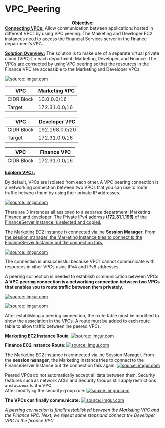 # VPC_Peering
<div align="center">
  <strong><ins>Objective:</ins></strong>
  
<div align="left">
<strong><ins>Connecting VPCs:</ins></strong>
Allow communication between applications hosted in different VPCs by using VPC peering. The Marketing and Developer EC2 instances need to access the Financial Services server in the Finance department’s VPC.

<strong><ins>Solution Overview:</ins></strong> The solution is to make use of a separate virtual private cloud (VPC) for each department: Marketing, Developer, and Finance. 
The VPCs are connected by using VPC peering so that the resources in the Finance VPC are accessible to the Marketing and Developer VPCs. 

<image sr="https://imgur.com/FLhVhuP"><img src="https://i.imgur.com/FLhVhuP.png" title="source: imgur.com">


| VPC  | Marketing VPC |                            
|---|---|
| CIDR Block | 10.0.0.0/16 |
| Target | 172.31.0.0/16 |

| VPC  | Developer VPC|                            
|---|---|
| CIDR Block | 192.168.0.0/20 |
| Target | 172.31.0.0/16 |

| VPC  | Finance VPC|                            
|---|---|
| CIDR Block | 172.31.0.0/16 |

<strong><ins>Explore VPCs:</ins></strong>

By default, VPCs are isolated from each other. A VPC peering connection is a networking connection between two VPCs that you can use to route traffic between them by using their private IP addresses. 

<a href="https://imgur.com/bBSKREs"><img src="https://i.imgur.com/bBSKREs.gif" title="source: imgur.com">

There are 3 instances all assigned to a separate department: Marketing, Finance and developer. The Private IPv4 address **(172.31.1.199)** of the FinanceServer Instance is selected and copied.


The Marketing EC2 instance is connected via the **Session Manager**. From the session manager, the Marketing Instance tries to connect to the FinanceServer Instance but the connection fails. 

<a href="https://imgur.com/cIM231S"><img src="https://i.imgur.com/cIM231S.gif" title="source: imgur.com" /></a>


The connection is unsuccessful because VPCs cannot communicate with resources in other VPCs using IPv4 and IPv6 addresses. 

A peering connection is needed to establish communication between VPCs. **A VPC peering connection is a networking connection between two VPCs that enables you to route traffic between them privately**.

<a href="https://imgur.com/0bQ1G5R"><img src="https://i.imgur.com/0bQ1G5R.png" title="source: imgur.com" /></a>


<a href="https://imgur.com/wcIGjg7"><img src="https://i.imgur.com/wcIGjg7.gif" title="source: imgur.com" /></a>

After establishing a peering connection, the route table must be modified to show the association in the VPCs. A route must be added to each route table to allow traffic between the peered VPCs. 

**Marketing EC2 Instance Route**:
<a href="https://imgur.com/4QBNG5n"><img src="https://i.imgur.com/4QBNG5n.gif" title="source: imgur.com" /></a>

**Finance EC2 Instance Route:**
<a href="https://imgur.com/TKPSPDq"><img src="https://i.imgur.com/TKPSPDq.gif" title="source: imgur.com" /></a>

The Marketing EC2 instance is connected via the Session Manager. From the **session manager**, the Marketing Instance tries to connect to the FinanceServer Instance but the connection fails again. 
<a href="https://imgur.com/4dpX0XM"><img src="https://i.imgur.com/4dpX0XM.gif" title="source: imgur.com" /></a>

Peered VPCs do not automatically accept all data between them. Security features such as network ACLs and Security Groups still apply restrictions and access to the VPC. 	
After modifying the security group rule: 
<a href="https://imgur.com/JdS3OQa"><img src="https://i.imgur.com/JdS3OQa.gif" title="source: imgur.com" /></a>

**The VPCs can finally communicate:**
<a href="https://imgur.com/aZRTNs1"><img src="https://i.imgur.com/aZRTNs1.gif" title="source: imgur.com" /></a>

_A peering connection is finally established between the Marketing VPC and the Finance VPC. Next, we repeat same steps and connect the Developer VPC to the finance VPC._


